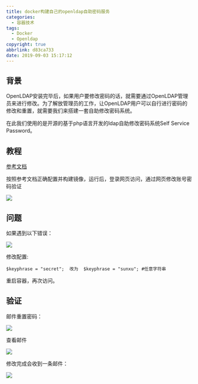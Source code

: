 ```yaml
---
title: docker构建自己的openldap自助密码服务
categories:
  - 容器技术
tags:
  - Docker
  - Openldap
copyright: true
abbrlink: d83ca733
date: 2019-09-03 15:17:12
---
```


## 背景

OpenLDAP安装完毕后，如果用户要修改密码的话，就需要通过OpenLDAP管理员来进行修改。为了解放管理员的工作，让OpenLDAP用户可以自行进行密码的修改和重置，就需要我们来搭建一套自助修改密码系统。

在此我们使用的是开源的基于php语言开发的ldap自助修改密码系统Self Service Password。



## 教程

[参考文档](https://github.com/wandouduoduo/docker-ssp)

<!--more-->

按照参考文档正确配置并构建镜像，运行后，登录网页访问，通过网页修改账号密码验证

![](1.png)

## 问题

如果遇到以下错误：

![](2.png)

修改配置:

```
$keyphrase = "secret";  改为  $keyphrase = "sunxu"; #任意字符串
```

重启容器，再次访问。

## 验证

邮件重置密码：

![](3.png)

查看邮件

![](4.png)

修改完成会收到一条邮件：

![](5.png)
